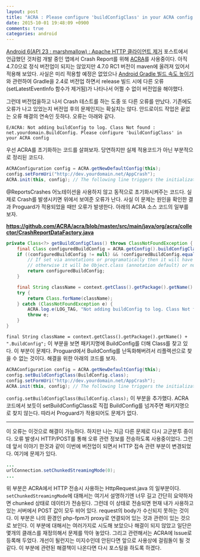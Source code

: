 ```yaml
---
layout: post
title: "ACRA : Please configure 'buildConfigClass' in your ACRA config 오류"
date: 2015-10-01 19:48:09 +0900
comments: true
categories: android
---
```

[Android 6(API 23 : marshmallow) : Apache HTTP 클라이언트 제거](/2015/09/25/android-6-apache-http-client-removal/) 포스트에서 언급했던 것처럼 개발 중인 앱에서 Crash Report를 위해 [ACRA](https://github.com/ACRA/acra)를 사용중이다. 아직 4.7.0으로 정식 버전업이 되지는 않았지만 4.7.0 RC1 버전이 maven에 올려져 있어서 적용해 보았다.
사실은 미리 적용할 예정은 없었으나 [Android Gradle 빌드 속도 높이기](/2015/09/29/android-gradle-builds-speed-up/)와 관련하여 Gradle을 2.4로 버전업 하면서 release 빌드 시에 다른 오류(setLatestEventInfo 함수가 제거됨)가 나타나서 어쩔 수 없이 버전업을 해야했다.

그런데 버전업을하고 나서 Crash 테스트를 하는 도중 또 다른 오류를 만났다. 기존에도 오류가 나고 있었는지 버전업 후의 문제인지는 확실치는 않다. 안드로이드 작업은 끝없는 오류 해결의 연속인 듯하다. 오류는 아래와 같다.

```
E/ACRA: Not adding buildConfig to log. Class Not found : net.yourdomain.BuildConfig. Please configure 'buildConfigClass' in your ACRA config
```

우선 ACRA를 초기화하는 코드를 살펴보자. 당연하지만 실제 적용코드가 아닌 부분적으로 정리된 코드다.

```java
ACRAConfiguration config = ACRA.getNewDefaultConfig(this);
config.setFormUri("http://dev.yourdomain.net/AppCrash");
ACRA.init(this, config); // The following line triggers the initialization of ACRA
```

@ReportsCrashes 어노테이션을 사용하지 않고 동적으로 초기화시켜주는 코드다. 실제로 Crash를 발생시키면 위에서 보여준 오류가 난다. 사실 이 문제는 원인을 확인한 결과 Proguard가 적용되었을 때만 오류가 발생한다. 아래의 ACRA 소스 코드의 일부를 보자.

**https://github.com/ACRA/acra/blob/master/src/main/java/org/acra/collector/CrashReportDataFactory.java**

```java
private Class<?> getBuildConfigClass() throws ClassNotFoundException {
    final Class configuredBuildConfig = ACRA.getConfig().buildConfigClass();
    if ((configuredBuildConfig != null) && !configuredBuildConfig.equals(Object.class)) {
        // If set via annotations or programatically then it will have a real value,
        // otherwise it will be Object.class (annotation default) or null (explicit programmatic).
        return configuredBuildConfig;
    }

    final String className = context.getClass().getPackage().getName() + ".BuildConfig";
    try {
        return Class.forName(className);
    } catch (ClassNotFoundException e) {
        ACRA.log.e(LOG_TAG, "Not adding buildConfig to log. Class Not found : " + className + ". Please configure 'buildConfigClass' in your ACRA config");
        throw e;
    }
}
```

```final String className = context.getClass().getPackage().getName() + ".BuildConfig";``` 이 부분을 보면 패키지명에 BuildConfig를 더해 Class를 찾고 있다. 이 부분이 문제다. Proguard에서 BuildConfig를 난독화해버려서 리플렉션으로 찾을 수 없는 것이다.
해결을 위한 아래의 코드를 보자.

```java
ACRAConfiguration config = ACRA.getNewDefaultConfig(this);
config.setBuildConfigClass(BuildConfig.class);
config.setFormUri("http://dev.yourdomain.net/AppCrash");
ACRA.init(this, config); // The following line triggers the initialization of ACRA
```

```config.setBuildConfigClass(BuildConfig.class);``` 이 부분을 추가했다. ACRA 코드에서 보듯이 setBuildConfigClass로 직접 BuildConfig를 넘겨주면 패키지명으로 찾지 않는다. 따라서 Proguard가 적용되어도 문제가 없다.

___

이 오류는 이것으로 해결이 가능하다. 하지만 나는 지금 다른 문제로 다시 고군분투 중이다.
오류 발생시 HTTP/POST를 통해 오류 관련 정보를 전송하도록 사용중이었다. 그런데 앞서 이야기 한것과 같이 이번에 버전업이 되면서 HTTP 접속 관련 부분이 변경되었다. 여기에 문제가 있다.

```java
...
urlConnection.setChunkedStreamingMode(0);
...
```

위 부분은 ACRA에서 HTTP 전송시 사용하는 HttpRequest.java 의 일부분이다. ```setChunkedStreamingMode```에 대해서는 여기서 설명하기엔 너무 길고 간단히 요약하자면 chunked 상태로 데이터가 전송된다.
그런데 이 상태로 전송되면 현재 내가 사용하고 있는 서버에서 POST 값이 모두 비어 있다. request의 body가 수신되지 못하는 것이다. 이 부분은 나의 환경인 php-fpm가 proxy로 연결되어 있는 것과 관련이 있는 것으로 보인다. 이 부분에 대해서는 여러가지로 시도해 보았으나 해결이 되지 않았고 일단은 몇개의 클래스를 재정의해서 문제를 막아 놓았다. 그리고 관련해서는 ACRA에 Issue로 등록해 두었다. 개선이 될런지는 미지수인데 안된다면 앞으로 사용상에 걸림돌이 될 것 같다. 이 부분에 관련된 해결책이 나온다면 다시 포스팅을 하도록 하겠다.